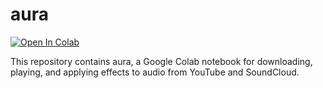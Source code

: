 # aura

[![Open In Colab](https://colab.research.google.com/assets/colab-badge.svg)](https://colab.research.google.com/github/k8o5/AURA/blob/main/aura.ipynb)

This repository contains aura, a Google Colab notebook for downloading, playing, and applying effects to audio from YouTube and SoundCloud.
